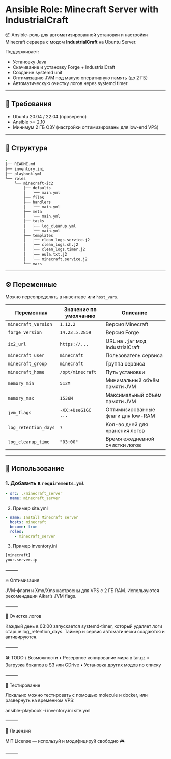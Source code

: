 # Ansible Role: Minecraft Server with IndustrialCraft

📦 Ansible-роль для автоматизированной установки и настройки Minecraft сервера с модом **IndustrialCraft** на Ubuntu Server.

Поддерживает:
- Установку Java
- Скачивание и установку Forge + IndustrialCraft
- Создание systemd unit
- Оптимизацию JVM под малую оперативную память (до 2 ГБ)
- Автоматическую очистку логов через systemd timer

---

## 🚀 Требования

- Ubuntu 20.04 / 22.04 (проверено)
- Ansible >= 2.10
- Минимум 2 ГБ ОЗУ (настройки оптимизированы для low-end VPS)

---

## 📁 Структура
```bash
.
├── README.md
├── inventory.ini
├── playbook.yml
└── roles
    └── minecraft-ic2
        ├── defaults
        │   └── main.yml
        ├── files
        ├── handlers
        │   └── main.yml
        ├── meta
        │   └── main.yml
        ├── tasks
        │   ├── log_cleanup.yml
        │   └── main.yml
        ├── templates
        │   ├── clean_logs.service.j2
        │   ├── clean_logs.sh.j2
        │   ├── clean_logs.timer.j2
        │   ├── eula.txt.j2
        │   └── minecraft.service.j2
        └── vars
```
---

## ⚙️ Переменные

Можно переопределять в инвентаре или `host_vars`.

| Переменная              | Значение по умолчанию           | Описание |
|------------------------|----------------------------------|----------|
| `minecraft_version`    | `1.12.2`                         | Версия Minecraft |
| `forge_version`        | `14.23.5.2859`                   | Версия Forge |
| `ic2_url`              | `https://...`                   | URL на `.jar` мод IndustrialCraft |
| `minecraft_user`       | `minecraft`                     | Пользователь сервиса |
| `minecraft_group`      | `minecraft`                     | Группа сервиса |
| `minecraft_home`       | `/opt/minecraft`                | Путь установки |
| `memory_min`           | `512M`                          | Минимальный объём памяти JVM |
| `memory_max`           | `1536M`                         | Максимальный объём памяти JVM |
| `jvm_flags`            | `-XX:+UseG1GC ...`              | Оптимизированные флаги для low-RAM |
| `log_retention_days`   | `7`                             | Кол-во дней для хранения логов |
| `log_cleanup_time`     | `"03:00"`                       | Время ежедневной очистки логов |

---

## 🔧 Использование

### 1. Добавить в `requirements.yml`

```yaml
- src: ./minecraft_server
  name: minecraft_server
```

2. Пример site.yml
```yaml
- name: Install Minecraft server
  hosts: minecraft
  become: true
  roles:
    - minecraft_server
```
3. Пример inventory.ini
```bash
[minecraft]
your.server.ip
```


⸻

🔥 Оптимизация

JVM-флаги и Xmx/Xms настроены для VPS с 2 ГБ RAM. Используются рекомендации Aikar’s JVM flags.

⸻

🧹 Очистка логов

Каждый день в 03:00 запускается systemd-timer, который удаляет логи старше log_retention_days. Таймер и сервис автоматически создаются и активируются.

⸻

🛠 TODO / Возможности
	•	Резервное копирование мира в tar.gz
	•	Загрузка бэкапов в S3 или GDrive
	•	Установка других модов по списку

⸻

🧪 Тестирование

Локально можно тестировать с помощью molecule и docker, или развернуть на временном VPS:

ansible-playbook -i inventory.ini site.yml



⸻

🧾 Лицензия

MIT License — используй и модифицируй свободно 🎮

⸻


